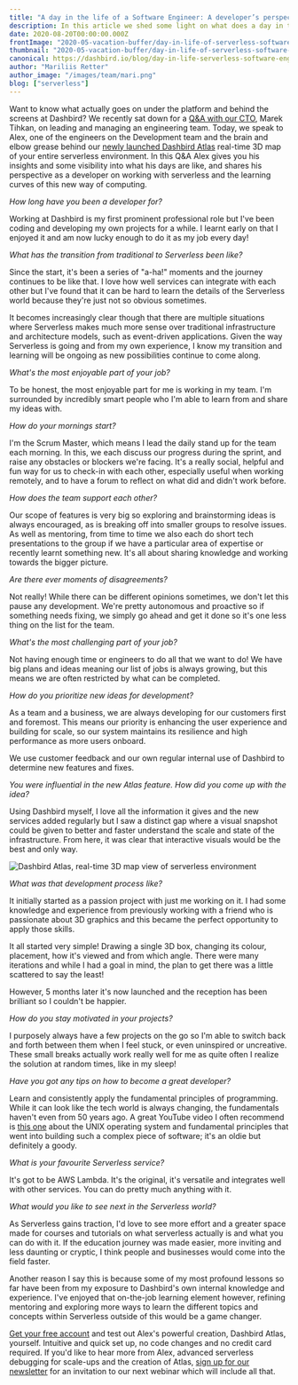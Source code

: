 ```yaml
---
title: "A day in the life of a Software Engineer: A developer’s perspective on working with serverless"
description: In this article we shed some light on what does a day in the life of a serverless software engineer look like and what it's like working with and developing a serverless product.
date: 2020-08-20T00:00:00.000Z
frontImage: "2020-05-vacation-buffer/day-in-life-of-serverless-software-engineer-Dashbird.png"
thumbnail: "2020-05-vacation-buffer/day-in-life-of-serverless-software-engineer-Dashbird.png"
canonical: https://dashbird.io/blog/day-in-life-serverless-software-engineer/
author: "Mariliis Retter"
author_image: "/images/team/mari.png"
blog: ["serverless"]
---
```


Want to know what actually goes on under the platform and behind the screens at Dashbird? We recently sat down for a [Q&A with our CTO](https://dashbird.io/blog/cto-qa-leading-developer-team/), Marek Tihkan, on leading and managing an engineering team. Today, we speak to Alex, one of the engineers on the Development team and the brain and elbow grease behind our [newly launched Dashbird Atlas](https://dashbird.io/blog/introducing-dashbird-atlas/) real-time 3D map of your entire serverless environment. In this Q&A Alex gives you his insights and some visibility into what his days are like, and shares his perspective as a developer on working with serverless and the learning curves of this new way of computing.


_How long have you been a developer for?_

Working at Dashbird is my first prominent professional role but I've been coding and developing my own projects for a while. I learnt early on that I enjoyed it and am now lucky enough to do it as my job every day!


_What has the transition from traditional to Serverless been like?_

Since the start, it's been a series of "a-ha!" moments and the journey continues to be like that. I love how well services can integrate with each other but I've found that it can be hard to learn the details of the Serverless world because they're just not so obvious sometimes.

It becomes increasingly clear though that there are multiple situations where Serverless makes much more sense over traditional infrastructure and architecture models, such as event-driven applications. Given the way Serverless is going and from my own experience, I know my transition and learning will be ongoing as new possibilities continue to come along.


_What's the most enjoyable part of your job?_

To be honest, the most enjoyable part for me is working in my team. I'm surrounded by incredibly smart people who I'm able to learn from and share my ideas with.


_How do your mornings start?_

I'm the Scrum Master, which means I lead the daily stand up for the team each morning. In this, we each discuss our progress during the sprint, and raise any obstacles or blockers we're facing. It's a really social, helpful and fun way for us to check-in with each other, especially useful when working remotely, and to have a forum to reflect on what did and didn't work before.


_How does the team support each other?_

Our scope of features is very big so exploring and brainstorming ideas is always encouraged, as is breaking off into smaller groups to resolve issues. As well as mentoring, from time to time we also each do short tech presentations to the group if we have a particular area of expertise or recently learnt something new. It's all about sharing knowledge and working towards the bigger picture.


_Are there ever moments of disagreements?_

Not really! While there can be different opinions sometimes, we don't let this pause any development. We're pretty autonomous and proactive so if something needs fixing, we simply go ahead and get it done so it's one less thing on the list for the team.


_What's the most challenging part of your job?_

Not having enough time or engineers to do all that we want to do! We have big plans and ideas meaning our list of jobs is always growing, but this means we are often restricted by what can be completed.


_How do you prioritize new ideas for development?_

As a team and a business, we are always developing for our customers first and foremost. This means our priority is enhancing the user experience and building for scale, so our system maintains its resilience and high performance as more users onboard.

We use customer feedback and our own regular internal use of Dashbird to determine new features and fixes.


_You were influential in the new Atlas feature. How did you come up with the idea?_

Using Dashbird myself, I love all the information it gives and the new services added regularly but I saw a distinct gap where a visual snapshot could be given to better and faster understand the scale and state of the infrastructure. From here, it was clear that interactive visuals would be the best and only way.


![Dashbird Atlas, real-time 3D map view of serverless environment](/images/blog/2020-05-vacation-buffer/introducing-Dasbird-Atlas.png "Dashbird Atlas, real-time 3D map view of serverless environment")


_What was that development process like?_

It initially started as a passion project with just me working on it. I had some knowledge and experience from previously working with a friend who is passionate about 3D graphics and this became the perfect opportunity to apply those skills.

It all started very simple! Drawing a single 3D box, changing its colour, placement, how it's viewed and from which angle. There were many iterations and while I had a goal in mind, the plan to get there was a little scattered to say the least!

However, 5 months later it's now launched and the reception has been brilliant so I couldn't be happier.


_How do you stay motivated in your projects?_

I purposely always have a few projects on the go so I'm able to switch back and forth between them when I feel stuck, or even uninspired or uncreative. These small breaks actually work really well for me as quite often I realize the solution at random times, like in my sleep!


_Have you got any tips on how to become a great developer?_

Learn and consistently apply the fundamental principles of programming. While it can look like the tech world is always changing, the fundamentals haven't even from 50 years ago. A great YouTube video I often recommend is [this one](https://www.youtube.com/watch?v=tc4ROCJYbm0) about the UNIX operating system and fundamental principles that went into building such a complex piece of software; it's an oldie but definitely a goody.


_What is your favourite Serverless service?_

It's got to be AWS Lambda. It's the original, it's versatile and integrates well with other services. You can do pretty much anything with it.


_What would you like to see next in the Serverless world?_

As Serverless gains traction, I'd love to see more effort and a greater space made for courses and tutorials on what serverless actually is and what you can do with it. If the education journey was made easier, more inviting and less daunting or cryptic, I think people and businesses would come into the field faster.

Another reason I say this is because some of my most profound lessons so far have been from my exposure to Dashbird's own internal knowledge and experience. I've enjoyed that on-the-job learning element however, refining mentoring and exploring more ways to learn the different topics and concepts within Serverless outside of this would be a game changer.


[Get your free account](https://bit.ly/2CFeouT) and test out Alex's powerful creation, Dashbird Atlas, yourself. Intuitive and quick set up, no code changes and no credit card required. If you'd like to hear more from Alex, advanced serverless debugging for scale-ups and the creation of Atlas, [sign up for our newsletter](https://sls.dashbird.io/newsletter-sign-up) for an invitation to our next webinar which will include all that.
